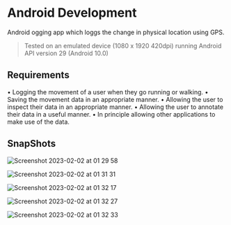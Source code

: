 # Android Development
Android ogging app which loggs the change in physical location using GPS.

> Tested on an emulated device (1080 x 1920 420dpi) running Android API version 29 (Android 10.0)

## Requirements 
• Logging the movement of a user when they go running or walking.
• Saving the movement data in an appropriate manner.
• Allowing the user to inspect their data in an appropriate manner.
• Allowing the user to annotate their data in a useful manner.
• In principle allowing other applications to make use of the data.

## SnapShots 

![Screenshot 2023-02-02 at 01 29 58](https://user-images.githubusercontent.com/4998533/216214258-86302d4e-420c-463a-8941-5986299b3a54.png)

![Screenshot 2023-02-02 at 01 31 31](https://user-images.githubusercontent.com/4998533/216214322-e1ea3788-0644-4a3f-86cf-54208358c6dd.png)

![Screenshot 2023-02-02 at 01 32 17](https://user-images.githubusercontent.com/4998533/216214359-78cb886f-91fe-4c8d-9071-6180e8b814a9.png)

![Screenshot 2023-02-02 at 01 32 27](https://user-images.githubusercontent.com/4998533/216214380-d7a777d8-3e5a-497a-9dc0-6419d2b7db9c.png)

![Screenshot 2023-02-02 at 01 32 33](https://user-images.githubusercontent.com/4998533/216214414-6492014e-28f1-42bd-b830-728a57ad3028.png)

